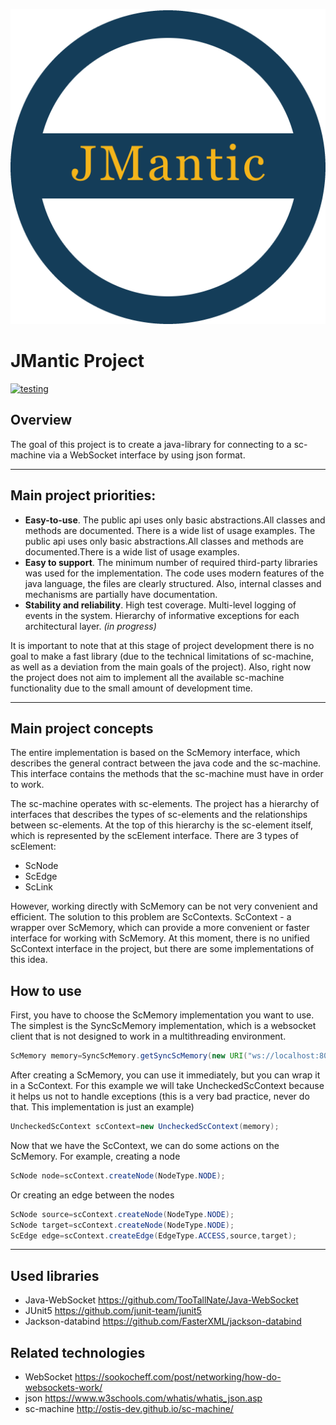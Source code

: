 ![](docs/logo/project_logo.png)

# JMantic Project

[![testing](https://github.com/artrayme/JMantic/actions/workflows/build-and-test.yml/badge.svg)](https://github.com/artrayme/JMantic/actions/workflows/build-and-test.yml)

## Overview

The goal of this project is to create a java-library for connecting to a sc-machine via a WebSocket interface by using
json format.

****

## Main project priorities:

* **Easy-to-use**. The public api uses only basic abstractions.All classes and methods are documented. There is a wide
  list of usage examples. The public api uses only basic abstractions.All classes and methods are documented.There is a
  wide list of usage examples.
* **Easy to support**. The minimum number of required third-party libraries was used for the implementation. The code
  uses modern features of the java language, the files are clearly structured. Also, internal classes and mechanisms are
  partially have documentation.
* **Stability and reliability**. High test coverage. Multi-level logging of events in the system. Hierarchy of
  informative exceptions for each architectural layer.  _(in progress)_

It is important to note that at this stage of project development there is no goal to make a fast library (due to the
technical limitations of sc-machine, as well as a deviation from the main goals of the project). Also, right now the
project does not aim to implement all the available sc-machine functionality due to the small amount of development
time.

****

## Main project concepts

The entire implementation is based on the ScMemory interface, which describes the general contract between the java code
and the sc-machine. This interface contains the methods that the sc-machine must have in order to work.

The sc-machine operates with sc-elements. The project has a hierarchy of interfaces that describes the types of
sc-elements and the relationships between sc-elements. At the top of this hierarchy is the sc-element itself, which is
represented by the scElement interface. There are 3 types of scElement:

* ScNode
* ScEdge
* ScLink

However, working directly with ScMemory can be not very convenient and efficient. The solution to this problem are
ScContexts. ScContext - a wrapper over ScMemory, which can provide a more convenient or faster interface for working
with ScMemory. At this moment, there is no unified ScContext interface in the project, but there are some
implementations of this idea.

## How to use

First, you have to choose the ScMemory implementation you want to use. The simplest is the SyncScMemory implementation,
which is a websocket client that is not designed to work in a multithreading environment.

```java
ScMemory memory=SyncScMemory.getSyncScMemory(new URI("ws://localhost:8090/ws_json"));
```

After creating a ScMemory, you can use it immediately, but you can wrap it in a ScContext. For this example we will take
UncheckedScContext because it helps us not to handle exceptions (this is a very bad practice, never do that. This
implementation is just an example)

```java
UncheckedScContext scContext=new UncheckedScContext(memory);
```

Now that we have the ScContext, we can do some actions on the ScMemory. For example, creating a node

```java
ScNode node=scContext.createNode(NodeType.NODE);
```

Or creating an edge between the nodes

```java
ScNode source=scContext.createNode(NodeType.NODE);
ScNode target=scContext.createNode(NodeType.NODE);
ScEdge edge=scContext.createEdge(EdgeType.ACCESS,source,target);
```

****

## Used libraries

* Java-WebSocket https://github.com/TooTallNate/Java-WebSocket
* JUnit5 https://github.com/junit-team/junit5
* Jackson-databind https://github.com/FasterXML/jackson-databind

## Related technologies

* WebSocket https://sookocheff.com/post/networking/how-do-websockets-work/
* json https://www.w3schools.com/whatis/whatis_json.asp
* sc-machine http://ostis-dev.github.io/sc-machine/

